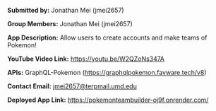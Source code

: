 **Submitted by:** Jonathan Mei (jmei2657)

**Group Members:** Jonathan Mei (jmei2657)

**App Description:** Allow users to create accounts and make teams of Pokemon!

**YouTube Video Link:** https://youtu.be/W2QZoNs347A

**APIs:** GraphQL-Pokemon (https://graphqlpokemon.favware.tech/v8)

**Contact Email:** jmei2657@terpmail.umd.edu

**Deployed App Link:** https://pokemonteambuilder-oj9f.onrender.com/